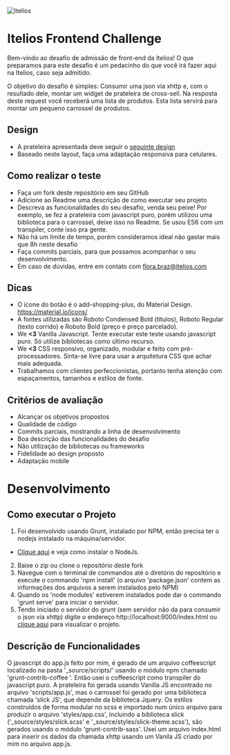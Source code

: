 ![Itelios](http://www.itelios.com.br/images/logo_itelios_orange@2x.png)

# Itelios Frontend Challenge

Bem-vindo ao desafio de admissão de front-end da Itelios! O que preparamos para este desafio é um pedacinho do que você irá fazer aqui na Itelios, caso seja admitido.

O objetivo do desafio é simples: Consumir uma json via xhttp e, com o resultado dele, montar um widget de prateleira de cross-sell. Na resposta deste request você receberá uma lista de produtos. Esta lista servirá para montar um pequeno carrossel de produtos. 

## Design

- A prateleira apresentada deve seguir o [seguinte design](desafio-front-end-itelios.jpg)
- Baseado neste layout, faça uma adaptação responsiva para celulares.

## Como realizar o teste

- Faça um fork deste repositório em seu GitHub
- Adicione ao Readme uma descrição de como executar seu projeto
- Descreva as funcionalidades do seu desafio, venda seu peixe! Por exemplo, se fez a prateleira com javascript puro, porém utilizou uma biblioteca para o carrossel, deixe isso no Readme. Se usou ES6 com um transpiler, conte isso pra gente. 
- Não há um limite de tempo, porém consideramos ideal não gastar mais que 8h neste desafio
- Faça commits parciais, para que possamos acompanhar o seu desenvolvimento.
- Em caso de dúvidas, entre em contato com flora.braz@itelios.com

## Dicas
 
- O ícone do botão é o add-shopping-plus, do Material Design. https://material.io/icons/
- A fontes utilizadas são Roboto Condensed Bold (títulos), Roboto Regular (texto corrido) e Roboto Bold (preço e preço parcelado). 
- We **<3** Vanilla Javascript. Tente executar este teste usando javascript puro. Só utilize bibliotecas como último recurso.
- We **<3** CSS responsivo, organizado, modular e feito com pré-processadores. Sinta-se livre para usar a arquitetura CSS que achar mais adequada. 
- Trabalhamos com clientes perfeccionistas, portanto tenha atenção com espaçamentos, tamanhos e estilos de fonte. 

## Critérios de avaliação

- Alcançar os objetivos propostos
- Qualidade de código
- Commits parciais, mostrando a linha de desenvolvimento
- Boa descrição das funcionalidades do desafio
- Não utilização de bibliotecas ou frameworks
- Fidelidade ao design proposto
- Adaptação mobile



# Desenvolvimento #


## Como executar o Projeto ##

1. Foi desenvolvido usando Grunt, instalado por NPM, então precisa ter o nodejs instalado na máquina/servidor. 
  * [Clique aqui](https://nodejs.org/) e veja como instalar o NodeJs. 
2. Baixe o zip ou clone o repositório deste fork
3. Navegue com o terminal de commandos até o diretório do repositório e execute o commando 'npm install' (o arquivo 'package.json' contem as informações dos arquivos a serem instalados pelo NPM)
4. Quando os 'node modules' estiverem instalados pode dar o commando 'grunt serve' para iniciar o servidor.
5. Tendo iniciado o servidor do grunt (sem servidor não da para consumir o json via xhttp) digite o endereço http://localhost:9000/index.html ou [clique aqui](http://localhost:9000/index.html) para visualizar o projeto.

## Descrição de Funcionalidades ##

O javascript do app.js feito por mim, é gerado de um arquivo coffeescript localizado na pasta '_source/scripts/' usando o módulo npm chamado 'grunt-contrib-coffee
'. Então usei o coffeescript como transpiler do javascript puro.
A prateleira foi gerada usando Vanilla JS encontrado no arquivo 'scripts/app.js', mas o carrossel foi gerado por uma biblioteca chamada 'slick JS', que depende da biblioteca Jquery.
Os estilos construidos de forma modular no scss e importado num único arquivo para produzir o arquivo 'styles/app.css', incluindo a biblioteca slick ('_source/styles/slick.scss' e '_source/styles/slick-theme.scss'), são gerados usando o módulo 'grunt-contrib-sass'.
Usei um arquivo index.html para inserir os dados da chamada xhttp usando um Vanila JS criado por mim no arquivo app.js.